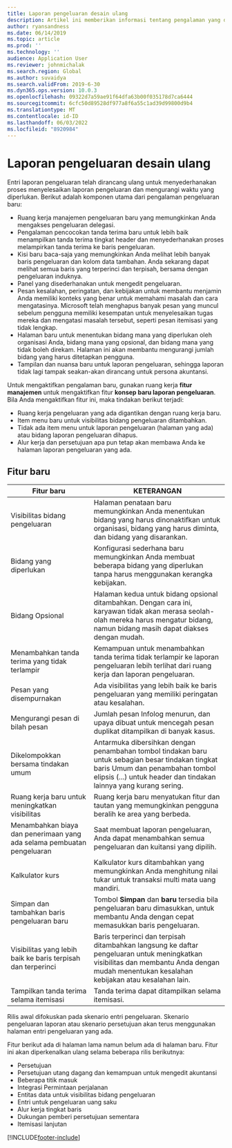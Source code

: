 ```yaml
---
title: Laporan pengeluaran desain ulang
description: Artikel ini memberikan informasi tentang pengalaman yang didesain ulang dan dirancang ulang untuk entri laporan pengeluaran.
author: ryansandness
ms.date: 06/14/2019
ms.topic: article
ms.prod: ''
ms.technology: ''
audience: Application User
ms.reviewer: johnmichalak
ms.search.region: Global
ms.author: suvaidya
ms.search.validFrom: 2019-6-30
ms.dyn365.ops.version: 10.0.3
ms.openlocfilehash: 09322d7a59ae91f64dfa63b00f035178d7ca6444
ms.sourcegitcommit: 6cfc50d89528df977a8f6a55c1ad39d99800d9b4
ms.translationtype: MT
ms.contentlocale: id-ID
ms.lasthandoff: 06/03/2022
ms.locfileid: "8920984"
---
```

# <a name="redesigned-expense-reports"></a>Laporan pengeluaran desain ulang

Entri laporan pengeluaran telah dirancang ulang untuk menyederhanakan proses menyelesaikan laporan pengeluaran dan mengurangi waktu yang diperlukan. Berikut adalah komponen utama dari pengalaman pengeluaran baru:

- Ruang kerja manajemen pengeluaran baru yang memungkinkan Anda mengakses pengeluaran delegasi.
- Pengalaman pencocokan tanda terima baru untuk lebih baik menampilkan tanda terima tingkat header dan menyederhanakan proses melampirkan tanda terima ke baris pengeluaran.
- Kisi baru baca-saja yang memungkinkan Anda melihat lebih banyak baris pengeluaran dan kolom data tambahan. Anda sekarang dapat melihat semua baris yang terperinci dan terpisah, bersama dengan pengeluaran induknya.
- Panel yang disederhanakan untuk mengedit pengeluaran.
- Pesan kesalahan, peringatan, dan kebijakan untuk membantu menjamin Anda memiliki konteks yang benar untuk memahami masalah dan cara mengatasinya. Microsoft telah menghapus banyak pesan yang muncul sebelum pengguna memiliki kesempatan untuk menyelesaikan tugas mereka dan mengatasi masalah tersebut, seperti pesan itemisasi yang tidak lengkap.
- Halaman baru untuk menentukan bidang mana yang diperlukan oleh organisasi Anda, bidang mana yang opsional, dan bidang mana yang tidak boleh direkam. Halaman ini akan membantu mengurangi jumlah bidang yang harus ditetapkan pengguna.
- Tampilan dan nuansa baru untuk laporan pengeluaran, sehingga laporan tidak lagi tampak seakan-akan dirancang untuk persona akuntansi.

Untuk mengaktifkan pengalaman baru, gunakan ruang kerja **fitur manajemen** untuk mengaktifkan fitur **konsep baru laporan pengeluaran**. Bila Anda mengaktifkan fitur ini, maka tindakan berikut terjadi:

- Ruang kerja pengeluaran yang ada digantikan dengan ruang kerja baru.
- Item menu baru untuk visibilitas bidang pengeluaran ditambahkan.
- Tidak ada item menu untuk laporan pengeluaran (halaman yang ada) atau bidang laporan pengeluaran dihapus.
- Alur kerja dan persetujuan apa pun tetap akan membawa Anda ke halaman laporan pengeluaran yang ada.

## <a name="new-features"></a>Fitur baru

| Fitur baru | KETERANGAN |
|---|----|
| Visibilitas bidang pengeluaran | Halaman penataan baru memungkinkan Anda menentukan bidang yang harus dinonaktifkan untuk organisasi, bidang yang harus diminta, dan bidang yang disarankan. |
| Bidang yang diperlukan | Konfigurasi sederhana baru memungkinkan Anda membuat beberapa bidang yang diperlukan tanpa harus menggunakan kerangka kebijakan. |
| Bidang Opsional | Halaman kedua untuk bidang opsional ditambahkan. Dengan cara ini, karyawan tidak akan merasa seolah-olah mereka harus mengatur bidang, namun bidang masih dapat diakses dengan mudah. |
| Menambahkan tanda terima yang tidak terlampir | Kemampuan untuk menambahkan tanda terima tidak terlampir ke laporan pengeluaran lebih terlihat dari ruang kerja dan laporan pengeluaran. |
| Pesan yang disempurnakan | Ada visibilitas yang lebih baik ke baris pengeluaran yang memiliki peringatan atau kesalahan. |
| Mengurangi pesan di bilah pesan| Jumlah pesan Infolog menurun, dan upaya dibuat untuk mencegah pesan duplikat ditampilkan di banyak kasus. |
| Dikelompokkan bersama tindakan umum | Antarmuka dibersihkan dengan penambahan tombol tindakan baru untuk sebagian besar tindakan tingkat baris Umum dan penambahan tombol elipsis (...) untuk header dan tindakan lainnya yang kurang sering. |
| Ruang kerja baru untuk meningkatkan visibilitas | Ruang kerja baru menyatukan fitur dan tautan yang memungkinkan pengguna beralih ke area yang berbeda. |
| Menambahkan biaya dan penerimaan yang ada selama pembuatan pengeluaran | Saat membuat laporan pengeluaran, Anda dapat menambahkan semua pengeluaran dan kuitansi yang dipilih. |
| Kalkulator kurs | Kalkulator kurs ditambahkan yang memungkinkan Anda menghitung nilai tukar untuk transaksi multi mata uang mandiri. |
| Simpan dan tambahkan baris pengeluaran baru | Tombol **Simpan** dan **baru** tersedia bila pengeluaran baru dimasukkan, untuk membantu Anda dengan cepat memasukkan baris pengeluaran. |
| Visibilitas yang lebih baik ke baris terpisah dan terperinci | Baris terperinci dan terpisah ditambahkan langsung ke daftar pengeluaran untuk meningkatkan visibilitas dan membantu Anda dengan mudah menentukan kesalahan kebijakan atau kesalahan lain. |
| Tampilkan tanda terima selama itemisasi | Tanda terima dapat ditampilkan selama itemisasi. |

Rilis awal difokuskan pada skenario entri pengeluaran. Skenario pengeluaran laporan atau skenario persetujuan akan terus menggunakan halaman entri pengeluaran yang ada.

Fitur berikut ada di halaman lama namun belum ada di halaman baru. Fitur ini akan diperkenalkan ulang selama beberapa rilis berikutnya:

- Persetujuan
- Persetujuan utang dagang dan kemampuan untuk mengedit akuntansi
- Beberapa titik masuk
- Integrasi Permintaan perjalanan
- Entitas data untuk visibilitas bidang pengeluaran
- Entri untuk pengeluaran uang saku
- Alur kerja tingkat baris
- Dukungan pemberi persetujuan sementara
- Itemisasi lanjutan


[!INCLUDE[footer-include](../includes/footer-banner.md)]